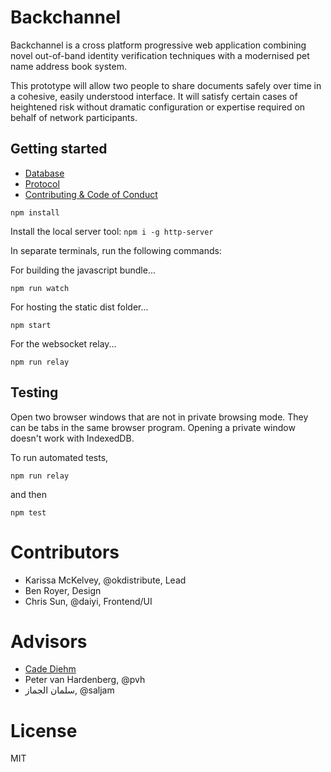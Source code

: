 # Backchannel

Backchannel is a cross platform progressive web application combining novel
out-of-band identity verification techniques with a modernised pet name address book system. 

This prototype will allow two people to share documents safely over time in
a cohesive, easily understood interface. It will satisfy certain
cases of heightened risk without dramatic configuration or expertise required
on behalf of network participants.

## Getting started

* [Database](docs/database.md)
* [Protocol](docs/protocol.md)
* [Contributing & Code of Conduct](docs/contributing.md)

```
npm install
```

Install the local server tool: `npm i -g http-server`

In separate terminals, run the following commands:

For building the javascript bundle...

```
npm run watch
```

For hosting the static dist folder...

```
npm start
```

For the websocket relay...

```
npm run relay
```

## Testing

Open two browser windows that are not in private browsing mode. They can be
tabs in the same browser program. Opening a private window doesn't work with
IndexedDB.

To run automated tests, 

```
npm run relay
```

and then

```
npm test
```

# Contributors

* Karissa McKelvey, @okdistribute, Lead 
* Ben Royer, Design
* Chris Sun, @daiyi, Frontend/UI

# Advisors

* [Cade Diehm](https://shiba.computer/)
* Peter van Hardenberg, @pvh
* سلمان الجماز, @saljam

# License

MIT
